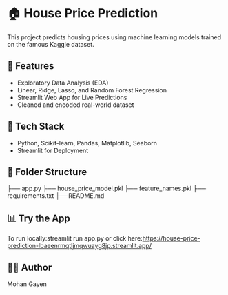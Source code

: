 # 🏠 House Price Prediction

This project predicts housing prices using machine learning models trained on the famous Kaggle dataset.

## 🚀 Features
- Exploratory Data Analysis (EDA)
- Linear, Ridge, Lasso, and Random Forest Regression
- Streamlit Web App for Live Predictions
- Cleaned and encoded real-world dataset

## 🧰 Tech Stack
- Python, Scikit-learn, Pandas, Matplotlib, Seaborn
- Streamlit for Deployment

## 📂 Folder Structure
├── app.py
├── house_price_model.pkl
├── feature_names.pkl
├── requirements.txt
├──README.md

## 📊 Try the App
To run locally:streamlit run app.py
or 
click here:https://house-price-prediction-lbaeenrmqtljmqwuayg8jp.streamlit.app/

## 👨‍💻 Author
Mohan Gayen
